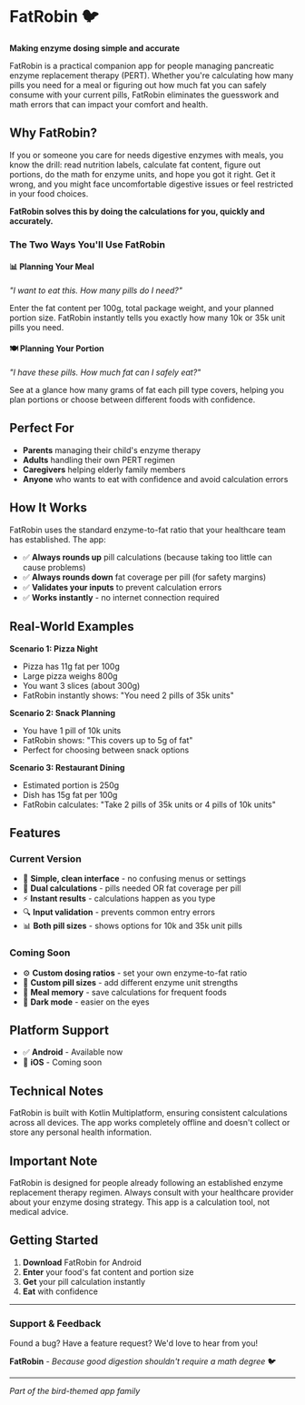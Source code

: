# FatRobin 🐦

**Making enzyme dosing simple and accurate**

FatRobin is a practical companion app for people managing pancreatic enzyme replacement therapy (PERT). Whether you're calculating how many pills you need for a meal or figuring out how much fat you can safely consume with your current pills, FatRobin eliminates the guesswork and math errors that can impact your comfort and health.

## Why FatRobin?

If you or someone you care for needs digestive enzymes with meals, you know the drill: read nutrition labels, calculate fat content, figure out portions, do the math for enzyme units, and hope you got it right. Get it wrong, and you might face uncomfortable digestive issues or feel restricted in your food choices.

**FatRobin solves this by doing the calculations for you, quickly and accurately.**

### The Two Ways You'll Use FatRobin

#### 📊 **Planning Your Meal** 
*"I want to eat this. How many pills do I need?"*

Enter the fat content per 100g, total package weight, and your planned portion size. FatRobin instantly tells you exactly how many 10k or 35k unit pills you need.

#### 🍽️ **Planning Your Portion**
*"I have these pills. How much fat can I safely eat?"*

See at a glance how many grams of fat each pill type covers, helping you plan portions or choose between different foods with confidence.

## Perfect For

- **Parents** managing their child's enzyme therapy
- **Adults** handling their own PERT regimen  
- **Caregivers** helping elderly family members
- **Anyone** who wants to eat with confidence and avoid calculation errors

## How It Works

FatRobin uses the standard enzyme-to-fat ratio that your healthcare team has established. The app:

- ✅ **Always rounds up** pill calculations (because taking too little can cause problems)
- ✅ **Always rounds down** fat coverage per pill (for safety margins)
- ✅ **Validates your inputs** to prevent calculation errors
- ✅ **Works instantly** - no internet connection required

## Real-World Examples

**Scenario 1: Pizza Night**
- Pizza has 11g fat per 100g
- Large pizza weighs 800g
- You want 3 slices (about 300g)
- FatRobin instantly shows: "You need 2 pills of 35k units"

**Scenario 2: Snack Planning**
- You have 1 pill of 10k units
- FatRobin shows: "This covers up to 5g of fat"
- Perfect for choosing between snack options

**Scenario 3: Restaurant Dining**
- Estimated portion is 250g
- Dish has 15g fat per 100g  
- FatRobin calculates: "Take 2 pills of 35k units or 4 pills of 10k units"

## Features

### Current Version
- 📱 **Simple, clean interface** - no confusing menus or settings
- 🧮 **Dual calculations** - pills needed OR fat coverage per pill
- ⚡ **Instant results** - calculations happen as you type
- 🔍 **Input validation** - prevents common entry errors
- 📊 **Both pill sizes** - shows options for 10k and 35k unit pills

### Coming Soon
- ⚙️ **Custom dosing ratios** - set your own enzyme-to-fat ratio
- 💊 **Custom pill sizes** - add different enzyme unit strengths
- 📝 **Meal memory** - save calculations for frequent foods
- 🌙 **Dark mode** - easier on the eyes

## Platform Support

- ✅ **Android** - Available now
- 🔄 **iOS** - Coming soon

## Technical Notes

FatRobin is built with Kotlin Multiplatform, ensuring consistent calculations across all devices. The app works completely offline and doesn't collect or store any personal health information.

## Important Note

FatRobin is designed for people already following an established enzyme replacement therapy regimen. Always consult with your healthcare provider about your enzyme dosing strategy. This app is a calculation tool, not medical advice.

## Getting Started

1. **Download** FatRobin for Android
2. **Enter** your food's fat content and portion size
3. **Get** your pill calculation instantly
4. **Eat** with confidence

---

### Support & Feedback

Found a bug? Have a feature request? We'd love to hear from you!

**FatRobin** - *Because good digestion shouldn't require a math degree* 🐦

---

*Part of the bird-themed app family*